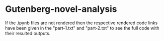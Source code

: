 # Gutenberg-novel-analysis

If the .ipynb files are not rendered then the respective rendered code links have been given in the "part-1.txt" and "part-2.txt" to see the full code with their resulted outputs.

